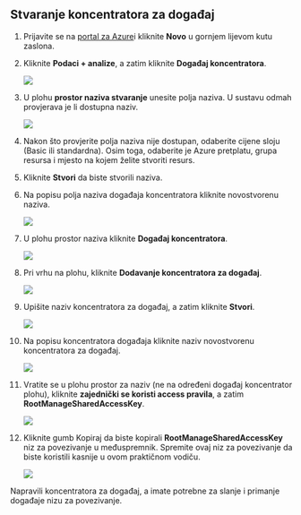 ## <a name="create-an-event-hub"></a>Stvaranje koncentratora za događaj

1. Prijavite se na [portal za Azure][]i kliknite **Novo** u gornjem lijevom kutu zaslona.

2. Kliknite **Podaci + analize**, a zatim kliknite **Događaj koncentratora**.

    ![](./media/event-hubs-create-event-hub/create-event-hub9.png)

3. U plohu **prostor naziva stvaranje** unesite polja naziva. U sustavu odmah provjerava je li dostupna naziv.

    ![](./media/event-hubs-create-event-hub/create-event-hub1.png)

4. Nakon što provjerite polja naziva nije dostupan, odaberite cijene sloju (Basic ili standardna). Osim toga, odaberite je Azure pretplatu, grupa resursa i mjesto na kojem želite stvoriti resurs. 

2. Kliknite **Stvori** da biste stvorili naziva.

6. Na popisu polja naziva događaja koncentratora kliknite novostvorenu naziva.      

    ![](./media/event-hubs-create-event-hub/create-event-hub2.png)

7. U plohu prostor naziva kliknite **Događaj koncentratora**.

    ![](./media/event-hubs-create-event-hub/create-event-hub3.png)

8. Pri vrhu na plohu, kliknite **Dodavanje koncentratora za događaj**.

    ![](./media/event-hubs-create-event-hub/create-event-hub4.png)

3. Upišite naziv koncentratora za događaj, a zatim kliknite **Stvori**.

    ![](./media/event-hubs-create-event-hub/create-event-hub5.png)

4. Na popisu koncentratora događaja kliknite naziv novostvorenu koncentratora za događaj. 

    ![](./media/event-hubs-create-event-hub/create-event-hub6.png)

5. Vratite se u plohu prostor za naziv (ne na određeni događaj koncentrator plohu), kliknite **zajednički se koristi access pravila**, a zatim **RootManageSharedAccessKey**.

    ![](./media/event-hubs-create-event-hub/create-event-hub7.png)

5. Kliknite gumb Kopiraj da biste kopirali **RootManageSharedAccessKey** niz za povezivanje u međuspremnik. Spremite ovaj niz za povezivanje da biste koristili kasnije u ovom praktičnom vodiču.

    ![](./media/event-hubs-create-event-hub/create-event-hub8.png)

Napravili koncentratora za događaj, a imate potrebne za slanje i primanje događaje nizu za povezivanje.

[Portal za Azure]: https://portal.azure.com/
